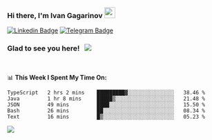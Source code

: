 ### Hi there, I'm Ivan Gagarinov <img src="https://media.giphy.com/media/hvRJCLFzcasrR4ia7z/giphy.gif" width="25px">

[![Linkedin Badge](https://img.shields.io/badge/-LinkedIn-0e76a8?style=flat-square&logo=Linkedin&logoColor=white)](https://linkedin.com/in/ivan-gagarinov-142ba3141/)
[![Telegram Badge](https://img.shields.io/badge/-Telegram-0088cc?style=flat-square&logo=Telegram&logoColor=white)](https://t.me/igagarinov)

### Glad to see you here! &nbsp; ![](https://visitor-badge.glitch.me/badge?page_id=dzencot.dzencot)

</br>

📊 **This Week I Spent My Time On:**
<!--START_SECTION:waka-->
```text
TypeScript   2 hrs 2 mins    █████████▓░░░░░░░░░░░░░░░   38.46 % 
Java         1 hr 8 mins     █████▒░░░░░░░░░░░░░░░░░░░   21.48 % 
JSON         49 mins         ████░░░░░░░░░░░░░░░░░░░░░   15.50 % 
Bash         26 mins         ██░░░░░░░░░░░░░░░░░░░░░░░   08.34 % 
Text         16 mins         █▒░░░░░░░░░░░░░░░░░░░░░░░   05.23 % 
```
<!--END_SECTION:waka-->

[![](https://github-readme-stats.vercel.app/api?username=dzencot&theme=gruvbox)](https://github.com/dzencot)
